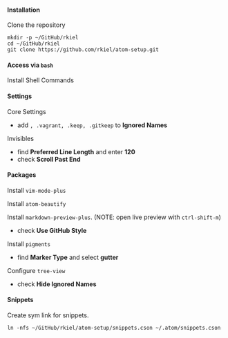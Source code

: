 #### Installation

Clone the repository

    mkdir -p ~/GitHub/rkiel
    cd ~/GitHub/rkiel
    git clone https://github.com/rkiel/atom-setup.git

#### Access via `bash`

Install Shell Commands

#### Settings

Core Settings

* add `, .vagrant, .keep, .gitkeep` to **Ignored Names**

Invisibles

* find **Preferred Line Length** and enter **120** 
* check **Scroll Past End**

#### Packages

Install `vim-mode-plus`

Install `atom-beautify`

Install `markdown-preview-plus`.  (NOTE: open live preview with `ctrl-shift-m`)

* check **Use GitHub Style**

Install `pigments`

* find **Marker Type** and select **gutter**

Configure `tree-view`

* check **Hide Ignored Names**

#### Snippets

Create sym link for snippets.

    ln -nfs ~/GitHub/rkiel/atom-setup/snippets.cson ~/.atom/snippets.cson
